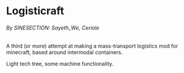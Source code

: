 # Logisticraft
###### By SINESECTION: Sayeth_We, Ceriole

A third (or more) attempt at making a mass-transport logistics mod for minecraft, based around intermodal containers.

Light tech tree, some machine functionality.
